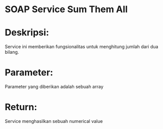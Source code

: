 # SOAP Service Sum Them All

# Deskripsi:
Service ini memberikan fungsionalitas untuk menghitung jumlah dari dua bilang.

# Parameter:
Parameter yang diberikan adalah sebuah array

# Return:
Service menghasilkan sebuah numerical value
